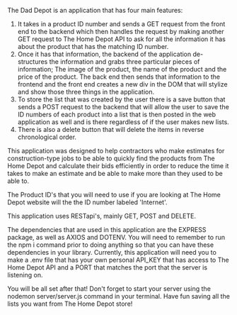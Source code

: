 The Dad Depot is an application that has four main features:

1. It takes in a product ID number and sends a GET request from the front end to the backend which then handles the request by making another GET request to The Home Depot API to ask for all the information it has about the product that has the matching ID number.
2. Once it has that information, the backend of the application de-structures the information and grabs three particular pieces of information; The image of the product, the name of the product and the price of the product. The back end then sends that information to the frontend and the front end creates a new div in the DOM that will stylize and show those three things in the application.
3. To store the list that was created by the user there is a save button that sends a POST request to the backend that will allow the user to save the ID numbers of each product into a list that is then posted in the web application as well and is there regardless of if the user makes new lists.
4. There is also a delete button that will delete the items in reverse chronological order.

This application was designed to help contractors who make estimates for construction-type jobs to be able to quickly find the products from The Home Depot and calculate their bids efficiently in order to reduce the time it takes to make an estimate and be able to make more than they used to be able to.

The Product ID's that you will need to use if you are looking at The Home Depot website will the the ID number labeled 'Internet'.

This application uses RESTapi's, mainly GET, POST and DELETE.

The dependencies that are used in this application are the EXPRESS package, as well as AXIOS and DOTENV. You will need to remember to run the npm i command prior to doing anything so that you can have these dependencies in your library. Currently, this application will need you to make a .env file that has your own personal API_KEY that has access to The Home Depot API and a PORT that matches the port that the server is listening on.

You will be all set after that! Don't forget to start your server using the nodemon server/server.js command in your terminal. Have fun saving all the lists you want from The Home Depot store!
